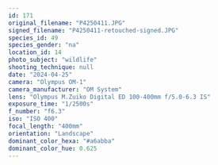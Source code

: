 ```yaml
---
id: 171
original_filename: "P4250411.JPG"
signed_filename: "P4250411-retouched-signed.JPG"
species_id: 49
species_gender: "na"
location_id: 14
photo_subject: "wildlife"
shooting_technique: null
date: "2024-04-25"
camera: "Olympus OM-1"
camera_manufacturer: "OM System"
lens: "Olympus M.Zuiko Digital ED 100-400mm f/5.0-6.3 IS"
exposure_time: "1/2500s"
f_number: "f6.3"
iso: "ISO 400"
focal_length: "400mm"
orientation: "Landscape"
dominant_color_hexa: "#a6abba"
dominant_color_hue: 0.625
---
```

